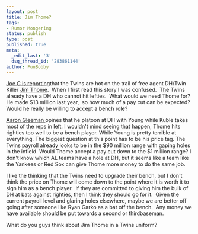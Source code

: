 ```yaml
---
layout: post
title: Jim Thome?
tags:
- Rumor Mongering
status: publish
type: post
published: true
meta:
  _edit_last: '3'
  dsq_thread_id: '283861144'
author: FunBobby
---
```

<a href="http://www.startribune.com/sports/twins/82461722.html?elr=KArksi8cyaiUUULPQL7PQLanchO7DiUr">Joe C is reporting</a>that the Twins are hot on the trail of free agent DH/Twin Killer <a href="http://www.fangraphs.com/statss.aspx?playerid=409&amp;position=1B/DH">Jim Thome</a>.  When I first read this story I was confused.  The Twins already have a DH who cannot hit lefties.  What would we need Thome for?  He made $13 million last year,  so how much of a pay cut can be expected? Would he really be willing to accept a bench role?

<a href="http://aarongleeman.com/">Aaron Gleeman </a>opines that he platoon at DH with Young while Kuble takes most of the reps in left. I wouldn't mind seeing that happen, Thome hits righties too well to be a bench player. While Young is pretty terrible at everything. The biggest question at this point has to be his price tag. The Twins payroll already looks to be in the $90 million range with gaping holes in the infield. Would Thome accept a pay cut down to the $1 million range? I don't know which AL teams have a hole at DH, but it seems like a team like the Yankees or Red Sox can give Thome more money to do the same job. 

I like the thinking that the Twins need to upgrade their bench, but I don't think the price on Thome will come down to the point where it is worth it to sign him as a bench player.  If they are committed to giving him the bulk of DH at bats against righties, then I think they should go for it.  Given the current payroll level and glaring holes elsewhere, maybe we are better off going after someone like Ryan Garko as a bat off the bench.  Any money we have available should be put towards a second or thirdbaseman.

What do you guys think about Jim Thome in a Twins uniform?
